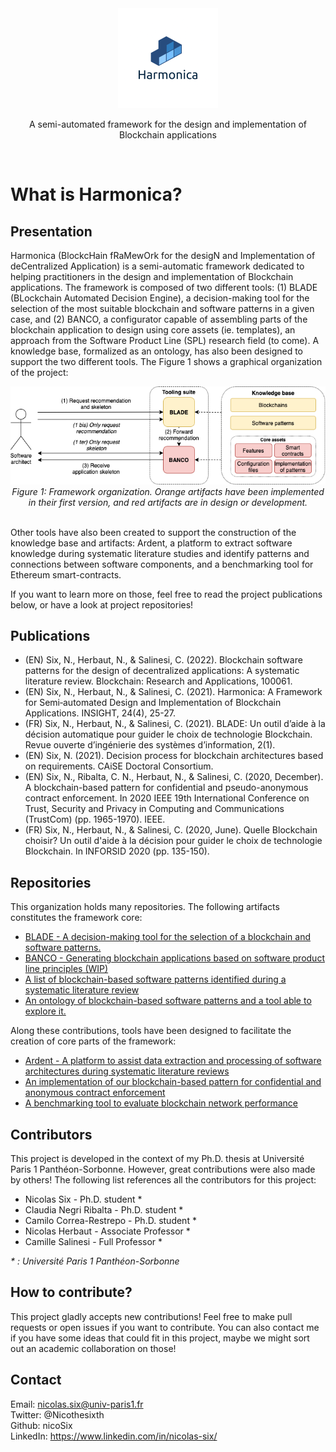 <div align="center">
  <img style="max-width: 50%; max-height: 50%;"src="profile/banner.png" />
  <p>
    A semi-automated framework for the design and implementation of Blockchain applications
  </p>
  <br/>
</div> 

# What is Harmonica?

## Presentation

Harmonica (BlockcHain fRaMewOrk for the desigN and Implementation of deCentralized Application) is a semi-automatic framework dedicated to helping practitioners in the design and implementation of Blockchain applications. The framework is composed of two different tools: (1) BLADE (BLockchain Automated Decision Engine), a decision-making tool for the selection of the most suitable blockchain and software patterns in a given case, and (2) BANCO, a configurator capable of assembling parts of the blockchain application to design using core assets (ie. templates), an approach from the Software Product Line (SPL) research field (to come). 
A knowledge base, formalized as an ontology, has also been designed to support the two different tools. The Figure 1 shows a graphical organization of the project:

<div align="center">
  <img style="max-width: 100%; max-height: 50%;"src="profile/framework.png" />
  <br/>
  <i>Figure 1: Framework organization. Orange artifacts have been implemented in their first version, and red artifacts are in design or development.
  </i>
</div>  
<br />

Other tools have also been created to support the construction of the knowledge base and artifacts: Ardent, a platform to extract software knowledge during systematic literature studies and identify patterns and connections between software components, and a benchmarking tool for Ethereum smart-contracts. 

If you want to learn more on those, feel free to read the project publications below, or have a look at project repositories!

## Publications

- (EN) Six, N., Herbaut, N., & Salinesi, C. (2022). Blockchain software patterns for the design of decentralized applications: A systematic literature review. Blockchain: Research and Applications, 100061.
- (EN) Six, N., Herbaut, N., & Salinesi, C. (2021). Harmonica: A Framework for Semi‐automated Design and Implementation of Blockchain Applications. INSIGHT, 24(4), 25-27.
- (FR) Six, N., Herbaut, N., & Salinesi, C. (2021). BLADE: Un outil d’aide à la décision automatique pour guider le choix de technologie Blockchain. Revue ouverte d’ingénierie des systèmes d’information, 2(1).
- (EN) Six, N. (2021). Decision process for blockchain architectures based on requirements. CAiSE Doctoral Consortium.
- (EN) Six, N., Ribalta, C. N., Herbaut, N., & Salinesi, C. (2020, December). A blockchain-based pattern for confidential and pseudo-anonymous contract enforcement. In 2020 IEEE 19th International Conference on Trust, Security and Privacy in Computing and Communications (TrustCom) (pp. 1965-1970). IEEE.
- (FR) Six, N., Herbaut, N., & Salinesi, C. (2020, June). Quelle Blockchain choisir? Un outil d'aide à la décision pour guider le choix de technologie Blockchain. In INFORSID 2020 (pp. 135-150).


## Repositories

This organization holds many repositories.
The following artifacts constitutes the framework core:

- [BLADE - A decision-making tool for the selection of a blockchain and software patterns.](https://github.com/harmonica-project/BLADE)
- [BANCO - Generating blockchain applications based on software product line principles (WIP)](https://github.com/harmonica-project/BANCO)
- [A list of blockchain-based software patterns identified during a systematic literature review](https://github.com/harmonica-project/blockchain-patterns-collection)
- [An ontology of blockchain-based software patterns and a tool able to explore it.](https://github.com/harmonica-project/blockchain-patterns-ontology)


Along these contributions, tools have been designed to facilitate the creation of core parts of the framework:
- [Ardent - A platform to assist data extraction and processing of software architectures during systematic literature reviews](https://github.com/harmonica-project/Ardent)
- [An implementation of our blockchain-based pattern for confidential and anonymous contract enforcement](https://github.com/harmonica-project/slc-implementation)
- [A benchmarking tool to evaluate blockchain network performance](https://github.com/harmonica-project/sc-archi-gen)

## Contributors

This project is developed in the context of my Ph.D. thesis at Université Paris 1 Panthéon-Sorbonne. However, great contributions were also made by others! The following list references all the contributors for this project:

- Nicolas Six - Ph.D. student *
- Claudia Negri Ribalta - Ph.D. student *
- Camilo Correa-Restrepo - Ph.D. student *
- Nicolas Herbaut - Associate Professor *
- Camille Salinesi - Full Professor *

_* : Université Paris 1 Panthéon-Sorbonne_

## How to contribute?

This project gladly accepts new contributions! Feel free to make pull requests or open issues if you want to contribute. You can also contact me if you have some ideas that could fit in this project, maybe we might sort out an academic collaboration on those!

## Contact

Email: nicolas.six@univ-paris1.fr  
Twitter: @Nicothesixth  
Github: nicoSix  
LinkedIn: https://www.linkedin.com/in/nicolas-six/  
